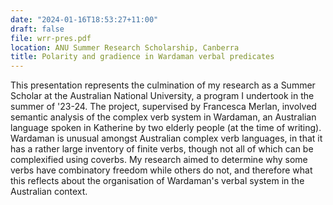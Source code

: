 ```yaml
---
date: "2024-01-16T18:53:27+11:00"
draft: false
file: wrr-pres.pdf
location: ANU Summer Research Scholarship, Canberra
title: Polarity and gradience in Wardaman verbal predicates
---
```


This presentation represents the culmination of my research as a Summer Scholar at the Australian National University, a program I undertook in the summer of '23-24. The project, supervised by Francesca Merlan, involved semantic analysis of the complex verb system in Wardaman, an Australian language spoken in Katherine by two elderly people (at the time of writing). Wardaman is unusual amongst Australian complex verb languages, in that it has a rather large inventory of finite verbs, though not all of which can be complexified using coverbs. My research aimed to determine why some verbs have combinatory freedom while others do not, and therefore what this reflects about the organisation of Wardaman's verbal system in the Australian context.
